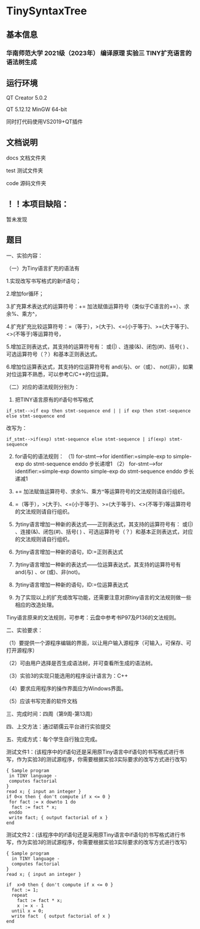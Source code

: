 # TinySyntaxTree

## 基本信息

### 华南师范大学 2021级（2023年） 编译原理 实验三 TINY扩充语言的语法树生成

## 运行环境

QT Creator 5.0.2

QT 5.12.12 MinGW 64-bit

同时打代码使用VS2019+QT插件

## 文档说明

docs 文档文件夹

test 测试文件夹

code 源码文件夹

## **！！本项目缺陷：**

暂未发现

## 题目

一、实验内容：

（一）为Tiny语言扩充的语法有

1.实现改写书写格式的新if语句；

2.增加for循环；

3.扩充算术表达式的运算符号：+= 加法赋值运算符号（类似于C语言的+=）、求余%、乘方^，

4.扩充扩充比较运算符号：=（等于），>(大于)、<=(小于等于)、>=(大于等于)、<>(不等于)等运算符号，

5.增加正则表达式，其支持的运算符号有： 或(|) 、连接(&)、闭包(#)、括号( ) 、可选运算符号（？）和基本正则表达式。 

6.增加位运算表达式，其支持的位运算符号有 and(与)、or（或）、 not(非），如果对位运算不熟悉，可以参考C/C++的位运算。

（二）对应的语法规则分别为：

1. 把TINY语言原有的if语句书写格式
   
  ```
  if_stmt-->if exp then stmt-sequence end | | if exp then stmt-sequence else stmt-sequence end 
  ```

  改写为：

  ```
  if_stmt-->if(exp) stmt-sequence else stmt-sequence | if(exp) stmt-sequence
  ```
2. for语句的语法规则：
（1) for-stmt-->for identifier:=simple-exp to simple-exp do stmt-sequence enddo  步长递增1
（2） for-stmt-->for identifier:=simple-exp downto simple-exp do stmt-sequence enddo  步长递减1

3. += 加法赋值运算符号、求余%、乘方^等运算符号的文法规则请自行组织。
4. =（等于），>(大于)、<=(小于等于)、>=(大于等于)、<>(不等于)等运算符号的文法规则请自行组织。
5. 为tiny语言增加一种新的表达式——正则表达式，其支持的运算符号有： 或(|) 、连接(&)、闭包(#)、括号( ) 、可选运算符号（？）和基本正则表达式，对应的文法规则请自行组织。
6. 为tiny语言增加一种新的语句，ID:=正则表达式 
7. 为tiny语言增加一种新的表达式——位运算表达式，其支持的运算符号有 and(与) 、or (或)、非(not)。
8. 为tiny语言增加一种新的语句，ID:=位运算表达式 
9. 为了实现以上的扩充或改写功能，还需要注意对原tiny语言的文法规则做一些相应的改造处理。 

Tiny语言原来的文法规则，可参考：云盘中参考书P97及P136的文法规则。

二、实验要求：

（1）要提供一个源程序编辑的界面，以让用户输入源程序（可输入，可保存、可打开源程序）

（2）可由用户选择是否生成语法树，并可查看所生成的语法树。

（3）实验3的实现只能选用的程序设计语言为：C++

（4）要求应用程序的操作界面应为Windows界面。

（5）应该书写完善的软件文档

三、完成时间：四周（第9周-第13周）

四、上交方法：通过砺儒云平台进行实验提交

五、完成方式：每个学生自行独立完成。


测试文件1：(该程序中的if语句还是采用原Tiny语言中if语句的书写格式进行书写，作为实验3的测试源程序，你需要根据实验3实际要求的改写方式进行改写)

```
{ Sample program
 in TINY language -
 computes factorial
}
read x; { input an integer }
if 0<x then { don't compute if x <= 0 }
 for fact := x downto 1 do 
  fact := fact * x;
 enddo
 write fact; { output factorial of x }
end
```

测试文件2：(该程序中的if语句还是采用原Tiny语言中if语句的书写格式进行书写，作为实验3的测试源程序，你需要根据实验3实际要求的改写方式进行改写)

```
{ Sample program
  in TINY language -
  computes factorial
}
read x; { input an integer }
 
if  x>0 then { don't compute if x <= 0 }
  fact := 1;
  repeat
    fact := fact * x;
    x := x - 1
  until x = 0;
  write fact  { output factorial of x }
end
```

